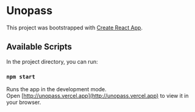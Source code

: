 # Unopass

This project was bootstrapped with [Create React App](https://github.com/facebook/create-react-app).

## Available Scripts

In the project directory, you can run:

### `npm start`

Runs the app in the development mode.\
Open [http://unopass.vercel.app](http://unopass.vercel.app) to view it in your browser.

